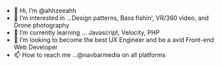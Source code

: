 - 👋 Hi, I’m @ahhzeeahh
- 👀 I’m interested in ...Design patterns, Bass fishin', VR/360 video, and Drone photography
- 🌱 I’m currently learning ... Javascript, Velocity, PHP
- 💞️ I’m looking to become the best UX Engineer and be a avid Front-end Web Developer 
- 📫 How to reach me ...@navbarmedia on all platforms

